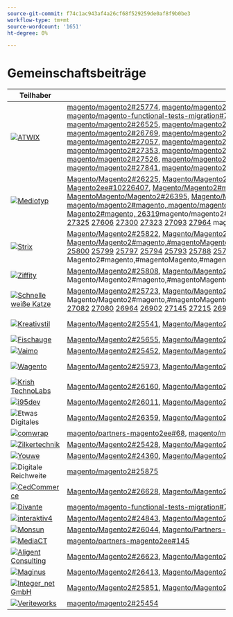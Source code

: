 ```yaml
---
source-git-commit: f74c1ac943af4a26cf68f529259de0af8f9b0be3
workflow-type: tm+mt
source-wordcount: '1651'
ht-degree: 0%

---
```

# Gemeinschaftsbeiträge

| Teilhaber | Pull-Anforderungen | Verwandte GitHub-Probleme |
| ------- | ------- | ------- |
| <a target="_blank" href="https://partners.magento.com/portal/directory/?query=Atwix"><img alt="ATWIX" src="https://avatars3.githubusercontent.com/t/2617739?s=400&v=4"></a> | [magento/magento2#25774](https://github.com/magento/magento2/pull/25774), [magento/magento2#25913](https://github.com/magento/magento2/pull/25913), [magento/magento2#25765](https://github.com/magento/magento2/pull/25765), [magento/magento2#25918](https://github.com/magento/magento2/pull/25918), [magento/magento-functional-tests-migration#744](https://github.com/magento/magento-functional-tests-migration/pull/744), [magento/magento-functional-tests-migration#746](https://github.com/magento/magento-functional-tests-migration/pull/746), [magento/magento-functional-tests-migration#711](https://github.com/magento/magento-functional-tests-migration/pull/711), [magento/magento2#26069](https://github.com/magento/magento2/pull/26069), [magento/magento2#26063](https://github.com/magento/magento2/pull/26063), [magento/magento2#25697](https://github.com/magento/magento2/pull/25697), [magento/magento2#26154](https://github.com/magento/magento2/pull/26154), [magento/magento2#26150](https://github.com/magento/magento2/pull/26150), [magento/magento2#26148](https://github.com/magento/magento2/pull/26148), [magento/magento2#26096](https://github.com/magento/magento2/pull/26096), [magento/magento2#26028](https://github.com/magento/magento2/pull/26028), [magento/magento2#25864](https://github.com/magento/magento2/pull/25864), [magento/magento2#26029](https://github.com/magento/magento2/pull/26029), [magento/magento2#26251](https://github.com/magento/magento2/pull/26251), [magento/magento2#25985](https://github.com/magento/magento2/pull/25985), [magento/magento-functional-tests-migration#760](https://github.com/magento/magento-functional-tests-migration/pull/760), [magento/magento-functional-tests-migration#757](https://github.com/magento/magento-functional-tests-migration/pull/757), [magento/magento-functional-tests-migration#701](https://github.com/magento/magento-functional-tests-migration/pull/701), [magento/magento2#26312](https://github.com/magento/magento2/pull/26312), [magento/magento2#26311](https://github.com/magento/magento2/pull/26311), [magento/magento2#26305](https://github.com/magento/magento2/pull/26305), [magento/magento2#26402](https://github.com/magento/magento2/pull/26402), [magento/magento2#26313](https://github.com/magento/magento2/pull/26313), [magento/magento2#26464](https://github.com/magento/magento2/pull/26464), [magento/magento2#26452](https://github.com/magento/magento2/pull/26452), [magento/partners-magento2ee#129](https://github.com/magento/partners-magento2ee/pull/129), [magento/partners-magento2ee#128](https://github.com/magento/partners-magento2ee/pull/128), [magento/magento2#26558](https://github.com/magento/magento2/pull/26558), [magento/magento2#26490](https://github.com/magento/magento2/pull/26490), [magento/magento2#26478](https://github.com/magento/magento2/pull/26478), [magento/magento2#26455](https://github.com/magento/magento2/pull/26455), [magento/magento2#26435](https://github.com/magento/magento2/pull/26435), [magento/magento2#26000](https://github.com/magento/magento2/pull/26000), [magento/magento2#26525](https://github.com/magento/magento2/pull/26525), [magento/magento2#26487](https://github.com/magento/magento2/pull/26487), [magento/magento2#26439](https://github.com/magento/magento2/pull/26439), [magento/magento2#26429](https://github.com/magento/magento2/pull/26429), [magento/magento2#26241](https://github.com/magento/magento2/pull/26241), [magento/magento2#26579](https://github.com/magento/magento2/pull/26579), [magento/magento2#26574](https://github.com/magento/magento2/pull/26574), [magento/magento2#26569](https://github.com/magento/magento2/pull/26569), [magento/magento2#26496](https://github.com/magento/magento2/pull/26496), [magento/magento2#26476](https://github.com/magento/magento2/pull/26476), [magento/magento2#26430](https://github.com/magento/magento2/pull/26430), [magento/magento2#26399](https://github.com/magento/magento2/pull/26399), [magento/magento2#26420](https://github.com/magento/magento2/pull/26420), [magento/magento2#26770](https://github.com/magento/magento2/pull/26770), [magento/magento2#26715](https://github.com/magento/magento2/pull/26715), [magento/magento2#26246](https://github.com/magento/magento2/pull/26246), [magento/magento2#26816](https://github.com/magento/magento2/pull/26816), [magento/magento2#26846](https://github.com/magento/magento2/pull/26846), [magento/magento2#26844](https://github.com/magento/magento2/pull/26844), [magento/magento2#26839](https://github.com/magento/magento2/pull/26839), [magento/magento2#26835](https://github.com/magento/magento2/pull/26835), [magento/magento2#26769](https://github.com/magento/magento2/pull/26769), [magento/magento2#26712](https://github.com/magento/magento2/pull/26712), [magento/magento2#26317](https://github.com/magento/magento2/pull/26317), [magento/magento2#26904](https://github.com/magento/magento2/pull/26904), [magento/magento2#26899](https://github.com/magento/magento2/pull/26899), [magento/magento2#26894](https://github.com/magento/magento2/pull/26894), [magento/magento2#26878](https://github.com/magento/magento2/pull/26878), [magento/magento2#26710](https://github.com/magento/magento2/pull/26710), [magento/magento2#26617](https://github.com/magento/magento2/pull/26617), [magento/partners-magento2ee#134](https://github.com/magento/partners-magento2ee/pull/134), [magento/magento2#26833](https://github.com/magento/magento2/pull/26833), [magento/magento2#26755](https://github.com/magento/magento2/pull/26755), [magento/magento2#26090](https://github.com/magento/magento2/pull/26090), [magento/magento2#25895](https://github.com/magento/magento2/pull/25895), [magento/magento2#27021](https://github.com/magento/magento2/pull/27021), [magento/magento2#26947](https://github.com/magento/magento2/pull/26947), [magento/magento2#26944](https://github.com/magento/magento2/pull/26944), [magento/magento2#26912](https://github.com/magento/magento2/pull/26912), [magento/magento2#26842](https://github.com/magento/magento2/pull/26842), [magento/magento2#27010](https://github.com/magento/magento2/pull/27010), [magento/magento2#27114](https://github.com/magento/magento2/pull/27114), [magento/magento2#27057](https://github.com/magento/magento2/pull/27057), [magento/magento2#27149](https://github.com/magento/magento2/pull/27149), [magento/magento2#27131](https://github.com/magento/magento2/pull/27131), [magento/magento2#27029](https://github.com/magento/magento2/pull/27029), [magento/partners-magento2ee#141](https://github.com/magento/partners-magento2ee/pull/141), [magento/partners-magento2ee#140](https://github.com/magento/partners-magento2ee/pull/140), [magento/partners-magento2ee#139](https://github.com/magento/partners-magento2ee/pull/139), [magento/magento2#26563](https://github.com/magento/magento2/pull/26563), [magento/partners-magento2ee#154](https://github.com/magento/partners-magento2ee/pull/154), [magento/magento2#25722](https://github.com/magento/magento2/pull/25722), [magento/magento2#27261](https://github.com/magento/magento2/pull/27261), [magento/magento2#27170](https://github.com/magento/magento2/pull/27170), [magento/magento2#27266](https://github.com/magento/magento2/pull/27266), [magento/magento2#27165](https://github.com/magento/magento2/pull/27165), [magento/magento2#26560](https://github.com/magento/magento2/pull/26560), [magento/magento2#27191](https://github.com/magento/magento2/pull/27191), [magento/magento2#26015](https://github.com/magento/magento2/pull/26015), [magento/magento2#27304](https://github.com/magento/magento2/pull/27304), [magento/magento2#27263](https://github.com/magento/magento2/pull/27263), [magento/magento2#27390](https://github.com/magento/magento2/pull/27390), [magento/magento2#27353](https://github.com/magento/magento2/pull/27353), [magento/magento2#27334](https://github.com/magento/magento2/pull/27334), [magento/magento2#27307](https://github.com/magento/magento2/pull/27307), [magento/magento2#22011](https://github.com/magento/magento2/pull/22011), [magento/magento2#27412](https://github.com/magento/magento2/pull/27412), [magento/magento2#27383](https://github.com/magento/magento2/pull/27383), [magento/magento2#27371](https://github.com/magento/magento2/pull/27371), [magento/magento2#27493](https://github.com/magento/magento2/pull/27493), [magento/magento2#27492](https://github.com/magento/magento2/pull/27492), [magento/magento2#26100](https://github.com/magento/magento2/pull/26100), [magento/magento2#27399](https://github.com/magento/magento2/pull/27399), [magento/partners-magento2ee#162](https://github.com/magento/partners-magento2ee/pull/162), [magento/magento-functional-tests-migration#724](https://github.com/magento/magento-functional-tests-migration/pull/724), [magento/magento-functional-tests-migration#723](https://github.com/magento/magento-functional-tests-migration/pull/723), [magento/magento-functional-tests-migration#710](https://github.com/magento/magento-functional-tests-migration/pull/710), [magento/magento-functional-tests-migration#707](https://github.com/magento/magento-functional-tests-migration/pull/707), [magento/magento-functional-tests-migration#706](https://github.com/magento/magento-functional-tests-migration/pull/706), [magento/magento2#27526](https://github.com/magento/magento2/pull/27526), [magento/magento2#27497](https://github.com/magento/magento2/pull/27497), [magento/magento2#27495](https://github.com/magento/magento2/pull/27495), [magento/magento2#27563](https://github.com/magento/magento2/pull/27563), [magento/magento2#27343](https://github.com/magento/magento2/pull/27343), [magento/magento2#27671](https://github.com/magento/magento2/pull/27671), [magento/magento-functional-tests-migration#765](https://github.com/magento/magento-functional-tests-migration/pull/765), [magento/magento-functional-tests-migration#764](https://github.com/magento/magento-functional-tests-migration/pull/764), [magento/magento-functional-tests-migration#762](https://github.com/magento/magento-functional-tests-migration/pull/762), [magento/magento-functional-tests-migration#761](https://github.com/magento/magento-functional-tests-migration/pull/761), [magento/magento-functional-tests-migration#759](https://github.com/magento/magento-functional-tests-migration/pull/759), [magento/magento-functional-tests-migration#751](https://github.com/magento/magento-functional-tests-migration/pull/751), [magento/magento2#27676](https://github.com/magento/magento2/pull/27676), [magento/magento2#27689](https://github.com/magento/magento2/pull/27689), [magento/magento2#27677](https://github.com/magento/magento2/pull/27677), [magento/magento2#27843](https://github.com/magento/magento2/pull/27843), [magento/magento2#27841](https://github.com/magento/magento2/pull/27841), [magento/magento2#27692](https://github.com/magento/magento2/pull/27692), [magento/magento2#27846](https://github.com/magento/magento2/pull/27846) | [Magento/Magento2#25739](https://github.com/magento/magento2/issues/25739), [Magento/Magento2#25917](https://github.com/magento/magento2/issues/25917), [Magento/Magento2#20379](https://github.com/magento/magento2/issues/20379), [Magento/Magento2#761](https://github.com/magento/magento2/issues/761), [Magento/Magento2#23899](https://github.com/magento/magento2/issues/23899), [Magento/Magento2#25968](https://github.com/magento/magento2/issues/25968), [Magento/Magento2#25162](https://github.com/magento/magento2/issues/25162), [Magento/Magento2#26240](https://github.com/magento/magento2/issues/26240), 18012[&#128279;](https://github.com/magento/magento2/issues/18012)Magento/Magento2#, [Magento/Magento2#17847](https://github.com/magento/magento2/issues/17847), [Magento2#26332](https://github.com/magento/magento2/issues/26332), Magento/Magento2#8691[, ](https://github.com/magento/magento2/issues/8691)Magento/Magento2#magento,#magento/magento2#partner,Magento/Magento2ee100,,,magento20000,,magentoMagentoMagentoMagentoMagentoMagentoMagentoMagentoMagentoMagentoMagentoMagentoMagentoMagentoMagentoMagento2MagentoMagento Magento/Magento2#[, 26245](https://github.com/magento/magento2/issues/26245)magento/magento2#[, magento/magento2#magento,magento/magento2#magento,magento/magento2#max,,magento/magento2#max, 26314](https://github.com/magento/magento2/issues/26314)/magento2#[, ](https://github.com/magento/partners-magento2ee/issues/100)magento/magento2#[, magento/magento2#magento,#magento,#magento/magento2#magento,,magento/magento2#max,,,,,,,magento/magento2#max2,,,,,,,magento/magento22,,,,magento/magento2#25910](https://github.com/magento/magento2/issues/25910) [ 13269](https://github.com/magento/magento2/issues/13269) [ 25738](https://github.com/magento/magento2/issues/25738) [ 27027](https://github.com/magento/magento2/issues/27027) [ 26758](https://github.com/magento/magento2/issues/26758) [ 26847](https://github.com/magento/magento2/issues/26847) [ 25669](https://github.com/magento/magento2/issues/25669) [ 20472](https://github.com/magento/magento2/issues/20472) [ 20906](https://github.com/magento/magento2/issues/20906) [ 21910](https://github.com/magento/magento2/issues/21910) [ 26825](https://github.com/magento/magento2/issues/26825) [ 26473](https://github.com/magento/magento2/issues/26473) [ 26856](https://github.com/magento/magento2/issues/26856) [ 26858](https://github.com/magento/magento2/issues/26858) [ 26827](https://github.com/magento/magento2/issues/26827) [ 14080](https://github.com/magento/magento2/issues/14080) [ 26708](https://github.com/magento/magento2/issues/26708) [ 26224](https://github.com/magento/magento2/issues/26224) [ 22010](https://github.com/magento/magento2/issues/22010) [ 13689](https://github.com/magento/magento2/issues/13689) [ 27370](https://github.com/magento/magento2/issues/27370) [ 26652](https://github.com/magento/magento2/issues/26652) [ 24990](https://github.com/magento/magento2/issues/24990) [&#128279;](https://github.com/magento/magento2/issues/1002) [ 27496](https://github.com/magento/magento2/issues/27496) [ 13851](https://github.com/magento/magento2/issues/13851), |
| <a target="_blank" href="https://partners.magento.com/portal/directory/?query=Mediotype"><img alt="Mediotyp" src="https://avatars0.githubusercontent.com/t/2916141?s=400&v=4"></a> | [Magento/Magento2#26225](https://github.com/magento/magento2/pull/26225), [Magento/Magento2#26274](https://github.com/magento/magento2/pull/26274), [Magento/Magento2#26273](https://github.com/magento/magento2/pull/26273), [Magento/Magento2#26259](https://github.com/magento/magento2/pull/26259), [Magento/Magento2#26207](https://github.com/magento/magento2/pull/26207), [Magento/Partners-Magento2EE#120](https://github.com/magento/partners-magento2ee/pull/120), [Magento/Partners-Magento2EE#108](https://github.com/magento/partners-magento2ee/pull/108), [Magento/Partners-Magento2EE#107](https://github.com/magento/partners-magento2ee/pull/107), [magento/partners-magento2ee#106](https://github.com/magento/partners-magento2ee/pull/106), [magento/partners-magento2ee#105](https://github.com/magento/partners-magento2ee/pull/105),magento/partners-magento2ee#1049,,,magento/magento2,,, [magento/partners-magento2ee#119](https://github.com/magento/partners-magento2ee/pull/104), partnersmagento2ee#1112,,,magento/partners-magento2ee#1219,,,,magento/partners-magento2ee#1219,,,,,,magento[magento2ee#1249, Magento/Partners-Magento2ee#10226407](https://github.com/magento/magento2/pull/26407), [Magento/Magento2#magento,Magento/Magento2#magento,,,,MagentoMagento/Magento2#magento66,,magentoMagentoMagentoMagentoMagentoMagentoMagentoMagentoMagentoMagentoMagentoMagentoMagentoMagentoMagentoMagentoMagentoMagentoMagento222Magento2Magento2MagentoMagento2MagentoMagentoMagentoMagentoMagentoMagentoMagentoMagento2MagentoMagentoMagentoMagentoMagento2MagentoMagentoMagentoMagentoMagentoMagentoMagentoMagentoMagentoMagentoMagentoMagento-Magento-Magento-Magento-MagentoMagento/Magento2#26395](https://github.com/magento/magento2/pull/26395), [Magento/Magento2#26323](https://github.com/magento/magento2/pull/26323), Magento/Magento2#Magento,#magentoMagento/Magento2#magento,magento/magento2#[,,,magento-magento/magento2#maxMagentoMagentoMagentoMagentoMagentoMagentoMagentoMagentoMagentoMagentoMagentoMagentoMagento2, Magento/Magento2#26321](https://github.com/magento/magento2/pull/26321), Magento/Magento2#magento, [magento/magento2#magento,,magento/magento2ee,,,magento/magento2magentoMagentoMagentoMagentoMagentoMagentoMagentoMagentoMagentoMagentoMagentoMagentoMagentoMagentoMagentoMagentoMagentoMagentoMagentoMagentoMagentoMagento2MagentoMagentoMagentoMagentoMagentoMagentoMagentoMagentoMagentoMagentoMagentoMagentoMagentoMagentoMagentoMagentoMagentoMagentoMagentoMagentoMagentoMagentoMagentoMagentoMagentoMagento2MagentoMagentoMagentoMagentoMagentoMagentoMagentoMagentoMagentoMagentoMagentoMagento/Magento2#26320](https://github.com/magento/magento2/pull/26320), [Magento2#magento, 26319](https://github.com/magento/magento2/pull/26319)magento/magento2#max,,Magento/magento2#max,,,,Magento/magento2#max,,,,MagentoMagento/magento2#max,,…magentoMagentoMagentoMagentoMagentoMagentoMagentoMagentoMagentoMagentoMagentoMagento2#172, Magento/Magento2#[, ](https://github.com/magento/partners-magento2ee/pull/109)Magento/Magento2#magento, [&#128279;](https://github.com/magento/partners-magento2ee/pull/119) [&#128279;](https://github.com/magento/partners-magento2ee/pull/111) [ 26322](https://github.com/magento/magento2/pull/26322) [&#128279;](https://github.com/magento/partners-magento2ee/pull/121) [&#128279;](https://github.com/magento/partners-magento2ee/pull/117) [ 26391](https://github.com/magento/magento2/pull/26391) [&#128279;](https://github.com/magento/partners-magento2ee/pull/124) [&#128279;](https://github.com/magento/partners-magento2ee/pull/102) [ 26614](https://github.com/magento/magento2/pull/26614) [ 26480](https://github.com/magento/magento2/pull/26480) [ 26355](https://github.com/magento/magento2/pull/26355) [ 26611](https://github.com/magento/magento2/pull/26611) [ 26621](https://github.com/magento/magento2/pull/26621) [&#128279;](https://github.com/magento/partners-magento2ee/pull/116) [&#128279;](https://github.com/magento/partners-magento2ee/pull/115) [ 26608](https://github.com/magento/magento2/pull/26608) [&#128279;](https://github.com/magento/partners-magento2ee/pull/135) [ 25858](https://github.com/magento/magento2/pull/25858) [ 26974](https://github.com/magento/magento2/pull/26974) [ 25828](https://github.com/magento/magento2/pull/25828) [ 27048](https://github.com/magento/magento2/pull/27048) [ 26779](https://github.com/magento/magento2/pull/26779) [ 26329](https://github.com/magento/magento2/pull/26329) [ 26778](https://github.com/magento/magento2/pull/26778) [&#128279;](https://github.com/magento/partners-magento2ee/pull/132) [ 26990](https://github.com/magento/magento2/pull/26990) [ 27281](https://github.com/magento/magento2/pull/27281) [ 27277](https://github.com/magento/magento2/pull/27277) [ 27274](https://github.com/magento/magento2/pull/27274) [ 27249](https://github.com/magento/magento2/pull/27249) [ 27118](https://github.com/magento/magento2/pull/27118) [&#128279;](https://github.com/magento/partners-magento2ee/pull/151) [ 27255](https://github.com/magento/magento2/pull/27255) [ 27273](https://github.com/magento/magento2/pull/27273) [ 27298](https://github.com/magento/magento2/pull/27298) [ 27292](https://github.com/magento/magento2/pull/27292) [ 27214](https://github.com/magento/magento2/pull/27214) [&#128279;](https://github.com/magento/partners-magento2ee/pull/158) [ 27276](https://github.com/magento/magento2/pull/27276) [ 27000](https://github.com/magento/magento2/pull/27000) [ 27378](https://github.com/magento/magento2/pull/27378) [ 27381](https://github.com/magento/magento2/pull/27381) [ 27427](https://github.com/magento/magento2/pull/27427) [ 27425](https://github.com/magento/magento2/pull/27425) [ 27322](https://github.com/magento/magento2/pull/27322) [ 27321](https://github.com/magento/magento2/pull/27321) [ 27597](https://github.com/magento/magento2/pull/27597) [&#128279;](https://github.com/magento/partners-magento2ee/pull/172) [ 26988](https://github.com/magento/magento2/pull/26988) [ 27552](https://github.com/magento/magento2/pull/27552) [ 27701](https://github.com/magento/magento2/pull/27701) [&#128279;](https://github.com/magento/partners-magento2ee/pull/178) [ 27325](https://github.com/magento/magento2/pull/27325) [ 27606](https://github.com/magento/magento2/pull/27606) [ 27300](https://github.com/magento/magento2/pull/27300) [ 27323](https://github.com/magento/magento2/pull/27323) [ 27093](https://github.com/magento/magento2/pull/27093) [ 27964](https://github.com/magento/magento2/pull/27964) magento/magento2#178,,magentoMagentoMagentoMagentoMagentoMagentoMagentoMagentoMagentoMagentoMagentoMagentoMagentoMagentoMagentoMagentoMagentoMagentoMagentoMagentoMagentoMagentoMagentoMagentoMagentoMagento2#MagentoMagentoMagentoMagento2, | [Magento/Magento2#26206](https://github.com/magento/magento2/issues/26206), [Magento/Magento2#26331](https://github.com/magento/magento2/issues/26331), [Magento/Magento2#26396](https://github.com/magento/magento2/issues/26396), [Magento/Magento2#26612](https://github.com/magento/magento2/issues/26612), [Magento/Magento2#26479](https://github.com/magento/magento2/issues/26479), [Magento/Magento2#26610](https://github.com/magento/magento2/issues/26610), [Magento/Partners-Magento2EE#26607](https://github.com/magento/partners-magento2ee/issues/26607), [Magento/Magento2#25856](https://github.com/magento/magento2/issues/25856)Magento/Magento2#26973[&#128279;](https://github.com/magento/magento2/issues/26973), [Magento/Magento2#27044](https://github.com/magento/magento2/issues/27044), Magento2, MAGENTO/PARTNERS-MAGENTO2EE#[, 26989](https://github.com/magento/magento2/issues/26989)MAGENTO/MAGENTO2#[,MAGENTO/PARTNERS-MAGENTO2EE#171,,,MAGENTO/MAGENTO2#27117](https://github.com/magento/partners-magento2ee/issues/27117) [ 27320](https://github.com/magento/magento2/issues/27320) [&#128279;](https://github.com/magento/partners-magento2ee/issues/171) [ 26986](https://github.com/magento/magento2/issues/26986) [ 27607](https://github.com/magento/magento2/issues/27607) [ 27299](https://github.com/magento/magento2/issues/27299) [ 27089](https://github.com/magento/magento2/issues/27089),,,MAGENTO/MAGENTO2#MAGENTO,,,,,MAGENENTO2#MAGENTO2 |
| <a target="_blank" href="https://partners.magento.com/portal/directory/?query=Strix"><img alt="Strix" src="https://avatars1.githubusercontent.com/t/2617740?s=400&v=4"></a> | [Magento/Magento2#25822](https://github.com/magento/magento2/pull/25822), [Magento/Magento2#25812](https://github.com/magento/magento2/pull/25812), [Magento/Magento2#25803](https://github.com/magento/magento2/pull/25803), [Magento/Magento2#25792](https://github.com/magento/magento2/pull/25792), [Magento/Magento2#25791](https://github.com/magento/magento2/pull/25791), [Magento/Magento2#25954](https://github.com/magento/magento2/pull/25954), [Magento/Magento2#26009](https://github.com/magento/magento2/pull/26009),Magento/Magento2#25854[&#128279;](https://github.com/magento/magento2/pull/25854),Magento/Magento2#25846[&#128279;](https://github.com/magento/magento2/pull/25846),Magento/Magento2#25845[&#128279;](https://github.com/magento/magento2/pull/25845),Magento/Magento2#, Magento/Magento2#, Magento/Magento2#[, Magento/Magento2#magento,#magentoMagento,#magentoMagentoMagentoMagento2,,#magentoMagentoMagentoMagentoMagentoMagentoMagentoMagentoMagentoMagentoMagentoMagentoMagentoMagentoMagentoMagentoMagentoMagentoMagentoMagento2, Magento/Magento2#25844](https://github.com/magento/magento2/pull/25844), [magento/magento2#25842](https://github.com/magento/magento2/pull/25842), magento/magento2#magento,magento/magento2#magento,magento/magento2#max,,magento/magento2#max, Magento/Magento2#, Magento/Magento2#[ 25841](https://github.com/magento/magento2/pull/25841) [ 25836](https://github.com/magento/magento2/pull/25836) [ 25831](https://github.com/magento/magento2/pull/25831) [ 25830](https://github.com/magento/magento2/pull/25830) [ 25829](https://github.com/magento/magento2/pull/25829) [ 25825](https://github.com/magento/magento2/pull/25825) [ 25823](https://github.com/magento/magento2/pull/25823) [ 25821](https://github.com/magento/magento2/pull/25821) [ 25820](https://github.com/magento/magento2/pull/25820) [ 25819](https://github.com/magento/magento2/pull/25819) [ 25818](https://github.com/magento/magento2/pull/25818) [ 25817](https://github.com/magento/magento2/pull/25817) [ 25816](https://github.com/magento/magento2/pull/25816) [ 25815](https://github.com/magento/magento2/pull/25815) [ 25813](https://github.com/magento/magento2/pull/25813) [ 25811](https://github.com/magento/magento2/pull/25811) [ 25807](https://github.com/magento/magento2/pull/25807) [ 25804](https://github.com/magento/magento2/pull/25804) [ 25802](https://github.com/magento/magento2/pull/25802) [ 25800](https://github.com/magento/magento2/pull/25800) [ 25799](https://github.com/magento/magento2/pull/25799) [ 25797](https://github.com/magento/magento2/pull/25797) [ 25794](https://github.com/magento/magento2/pull/25794) [ 25793](https://github.com/magento/magento2/pull/25793) [ 25788](https://github.com/magento/magento2/pull/25788) [ 25787](https://github.com/magento/magento2/pull/25787) [ 25784](https://github.com/magento/magento2/pull/25784) [ 25783](https://github.com/magento/magento2/pull/25783) [ 26128](https://github.com/magento/magento2/pull/26128) [ 26131](https://github.com/magento/magento2/pull/26131) [ 26129](https://github.com/magento/magento2/pull/26129) [ 26126](https://github.com/magento/magento2/pull/26126) [ 26125](https://github.com/magento/magento2/pull/26125) [ 25957](https://github.com/magento/magento2/pull/25957), Magento2#magento,#magentoMagento,#magentoMagentoMagentoMagento2,,#magentoMagentoMagento2,.magentoMagentoMagentoMagentoMagentoMagentoMagentoMagentoMagentoMagentoMagentoMagentoMagentoMagentoMagentoMagentoMagentoMagento2Magento2Magento2MagentoMagentoMagentoMagentoMagentoMagentoMagentoMagentoMagentoMagentoMagentoMagentoMagentoMagentoMagentoMagentoMagentoMagentoMagentoMagentoMagentoMagentoMagentoMagentoMagentoMagentoMagentoMagentoMagentoMagentoMagentoMagentoMagentoMagentoMag | [magento/magento2#22047](https://github.com/magento/magento2/issues/22047) |
| <a target="_blank" href="https://partners.magento.com/portal/directory/?query=Ziffity"><img alt="Ziffity" src="https://avatars1.githubusercontent.com/t/3432500?s=400&v=4"></a> | [Magento/Magento2#25808](https://github.com/magento/magento2/pull/25808), [Magento/Magento2#26057](https://github.com/magento/magento2/pull/26057), [Magento/Magento2#26050](https://github.com/magento/magento2/pull/26050), [Magento/Magento2#25920](https://github.com/magento/magento2/pull/25920), [Magento/Magento2#26068](https://github.com/magento/magento2/pull/26068), [Magento/Magento2#26136](https://github.com/magento/magento2/pull/26136), [Magento/Magento2#26215](https://github.com/magento/magento2/pull/26215),Magento/Magento2#26540[&#128279;](https://github.com/magento/magento2/pull/26540),Magento/Magento2#26537[&#128279;](https://github.com/magento/magento2/pull/26537),Magento/Magento2#26549[&#128279;](https://github.com/magento/magento2/pull/26549),Magento/Magento2#, Magento/Magento2#, Magento/Magento2#, Magento/Magento2#magento,#magentoMagento,#magentoMagentoMagentoMagento2,,#magentoMagentoMagentoMagentoMagentoMagentoMagentoMagentoMagentoMagentoMagentoMagentoMagentoMagentoMagentoMagentoMagentoMagentoMagentoMagento2, [magento/magento2#26568](https://github.com/magento/magento2/pull/26568), [magento/magento2#26782](https://github.com/magento/magento2/pull/26782) [ 26764](https://github.com/magento/magento2/pull/26764) [ 26820](https://github.com/magento/magento2/pull/26820) [ 26771](https://github.com/magento/magento2/pull/26771) [ 26768](https://github.com/magento/magento2/pull/26768) [ 26761](https://github.com/magento/magento2/pull/26761) [ 26584](https://github.com/magento/magento2/pull/26584) [ 26932](https://github.com/magento/magento2/pull/26932) [ 26862](https://github.com/magento/magento2/pull/26862) [ 26979](https://github.com/magento/magento2/pull/26979) [ 26928](https://github.com/magento/magento2/pull/26928) [ 27014](https://github.com/magento/magento2/pull/27014) [ 27740](https://github.com/magento/magento2/pull/27740) [ 26886](https://github.com/magento/magento2/pull/26886) | [Magento/Magento2#26208](https://github.com/magento/magento2/issues/26208), [Magento/Magento2#26760](https://github.com/magento/magento2/issues/26760), [Magento/Magento2#26583](https://github.com/magento/magento2/issues/26583), [Magento/Magento2#26917](https://github.com/magento/magento2/issues/26917), [Magento/Magento2#26838](https://github.com/magento/magento2/issues/26838), [Magento/Magento2#26800](https://github.com/magento/magento2/issues/26800), [Magento/Magento2#26992](https://github.com/magento/magento2/issues/26992) |
| <a target="_blank" href="https://solutionpartners.adobe.com/s/directory/detail/fast+white+cat"><img alt="Schnelle weiße Katze" src="https://avatars0.githubusercontent.com/t/3579504?s=400&v=4"></a> | [Magento/Magento2#25723](https://github.com/magento/magento2/pull/25723), [Magento/Magento2#26130](https://github.com/magento/magento2/pull/26130), [Magento/Magento2#24815](https://github.com/magento/magento2/pull/24815), [Magento/Magento2#26268](https://github.com/magento/magento2/pull/26268), [Magento/Magento2#26263](https://github.com/magento/magento2/pull/26263), [Magento/Magento2#26354](https://github.com/magento/magento2/pull/26354), [Magento/Magento2#26269](https://github.com/magento/magento2/pull/26269),Magento/Magento2#26360[&#128279;](https://github.com/magento/magento2/pull/26360),Magento/Magento2#26684[&#128279;](https://github.com/magento/magento2/pull/26684),Magento/Magento2#26398[&#128279;](https://github.com/magento/magento2/pull/26398),Magento/Magento2#, Magento/Magento2#, Magento/Magento2#, Magento/Magento2#magento,#magentoMagento,#magentoMagentoMagentoMagento2,,#magentoMagentoMagentoMagentoMagentoMagentoMagentoMagentoMagentoMagentoMagentoMagentoMagentoMagentoMagentoMagentoMagentoMagentoMagentoMagento2, Magento/Magento2#[, Magento2#magentoMagentoMagentoMagentoMagento2#magentoMagento,#magentoMagentoMagentoMagento2,,#magentoMagentoMagentoMagentoMagentoMagentoMagentoMagentoMagentoMagentoMagentoMagentoMagentoMagentoMagentoMagentoMagentoMagentoMagento2#22296](https://github.com/magento/magento2/pull/22296) [ 26982](https://github.com/magento/magento2/pull/26982) [ 27054](https://github.com/magento/magento2/pull/27054) [ 26765](https://github.com/magento/magento2/pull/26765) [ 27084](https://github.com/magento/magento2/pull/27084) [ 27083](https://github.com/magento/magento2/pull/27083) [ 27082](https://github.com/magento/magento2/pull/27082) [ 27080](https://github.com/magento/magento2/pull/27080) [ 26964](https://github.com/magento/magento2/pull/26964) [ 26902](https://github.com/magento/magento2/pull/26902) [ 27145](https://github.com/magento/magento2/pull/27145) [ 27215](https://github.com/magento/magento2/pull/27215) [ 26923](https://github.com/magento/magento2/pull/26923) [ 27319](https://github.com/magento/magento2/pull/27319) [ 27393](https://github.com/magento/magento2/pull/27393) [ 27385](https://github.com/magento/magento2/pull/27385) [ 27384](https://github.com/magento/magento2/pull/27384) [&#128279;](https://github.com/magento/partners-magento2ee/pull/150) [ 26075](https://github.com/magento/magento2/pull/26075) [ 27462](https://github.com/magento/magento2/pull/27462) [ 26397](https://github.com/magento/magento2/pull/26397) [ 27463](https://github.com/magento/magento2/pull/27463) [ 27491](https://github.com/magento/magento2/pull/27491) | [Magento/Magento2#24713](https://github.com/magento/magento2/issues/24713), [Magento/Magento2#25390](https://github.com/magento/magento2/issues/25390), [Magento/Magento2#21684](https://github.com/magento/magento2/issues/21684), [Magento/Magento2#14001](https://github.com/magento/magento2/issues/14001), [Magento/Magento2#14913](https://github.com/magento/magento2/issues/14913), [Magento/Magento2#7065](https://github.com/magento/magento2/issues/7065), [Magento/Magento2#14958](https://github.com/magento/magento2/issues/14958), [Magento/Magento2#17933](https://github.com/magento/magento2/issues/17933), [Magento/Magento2#20309](https://github.com/magento/magento2/issues/20309), [Magento/Magento2#186](https://github.com/magento/magento2/issues/186), [ Magento/Magento2#6310](https://github.com/magento/magento2/issues/6310) |
| <a target="_blank" href="https://partners.magento.com/portal/directory/?query=creativestyle"><img alt="Kreativstil" src="https://avatars1.githubusercontent.com/t/3230856?s=400&v=4"></a> | [Magento/Magento2#25541](https://github.com/magento/magento2/pull/25541), [Magento/Magento2#25587](https://github.com/magento/magento2/pull/25587), [Magento/Magento2#26037](https://github.com/magento/magento2/pull/26037), [Magento/Magento2#26034](https://github.com/magento/magento2/pull/26034), [Magento/Magento2#26033](https://github.com/magento/magento2/pull/26033), [Magento/Magento2#26424](https://github.com/magento/magento2/pull/26424), [Magento/Magento2#25385](https://github.com/magento/magento2/pull/25385),Magento/Magento2#25764[&#128279;](https://github.com/magento/magento2/pull/25764),Magento/Magento2#25641[&#128279;](https://github.com/magento/magento2/pull/25641),Magento/Magento2#27360[&#128279;](https://github.com/magento/magento2/pull/27360),Magento/Magento2#, magento/magento2#, [magento/magento2#26036](https://github.com/magento/magento2/pull/26036) [ 27603](https://github.com/magento/magento2/pull/27603) [ 27589](https://github.com/magento/magento2/pull/27589) | [Magento/Magento2#22416](https://github.com/magento/magento2/issues/22416), [Magento/Magento2#25586](https://github.com/magento/magento2/issues/25586), [Magento/Magento2#18687](https://github.com/magento/magento2/issues/18687), [Magento/Magento2#25974](https://github.com/magento/magento2/issues/25974), [Magento/Magento2#26364](https://github.com/magento/magento2/issues/26364), [Magento/Magento2#10518](https://github.com/magento/magento2/issues/10518), [Magento/Magento2#21717](https://github.com/magento/magento2/issues/21717), [Magento/Magento2#17125](https://github.com/magento/magento2/issues/17125), [Magento/Magento2#25032](https://github.com/magento/magento2/issues/25032), [Magento/Magento2#27506](https://github.com/magento/magento2/issues/27506) |
| <a target="_blank" href="https://partners.magento.com/portal/directory/?query=Fisheye"><img alt="Fischauge" src="https://avatars1.githubusercontent.com/t/3171724?s=400&v=4"></a> | [Magento/Magento2#25655](https://github.com/magento/magento2/pull/25655), [Magento/Magento2#25624](https://github.com/magento/magento2/pull/25624), [Magento/Magento2#23313](https://github.com/magento/magento2/pull/23313), [Magento/Partners-Magento2EE#50](https://github.com/magento/partners-magento2ee/pull/50), [Magento/Magento2#25860](https://github.com/magento/magento2/pull/25860), [Magento/Magento2#25297](https://github.com/magento/magento2/pull/25297) | [magento/magento2#25654](https://github.com/magento/magento2/issues/25654), [magento/partners-magento2ee#22909](https://github.com/magento/partners-magento2ee/issues/22909) |
| <a target="_blank" href="https://partners.magento.com/portal/directory/?query=Vaimo"><img alt="Vaimo" src="https://avatars0.githubusercontent.com/t/2617778?s=400&v=4"></a> | [Magento/Magento2#25452](https://github.com/magento/magento2/pull/25452), [Magento/Magento2#26213](https://github.com/magento/magento2/pull/26213), [Magento/Magento2#27015](https://github.com/magento/magento2/pull/27015), [Magento/Magento2#27448](https://github.com/magento/magento2/pull/27448), [Magento/Magento2#27578](https://github.com/magento/magento2/pull/27578) | [Magento/Magento2#20966](https://github.com/magento/magento2/issues/20966), [Magento/Magento2#26683](https://github.com/magento/magento2/issues/26683) |
| <a target="_blank" href="https://partners.magento.com/portal/directory/?query=Wagento"><img alt="Wagento" src="https://avatars0.githubusercontent.com/t/2617781?s=400&v=4"></a> | [Magento/Magento2#25973](https://github.com/magento/magento2/pull/25973), [Magento/Magento2#26234](https://github.com/magento/magento2/pull/26234), [Magento/Magento2#26290](https://github.com/magento/magento2/pull/26290), [Magento/Magento2#26238](https://github.com/magento/magento2/pull/26238), [Magento/Magento2#26365](https://github.com/magento/magento2/pull/26365), [Magento/Magento2#25966](https://github.com/magento/magento2/pull/25966), [Magento/Magento2#26546](https://github.com/magento/magento2/pull/26546),Magento/Magento2#26339[&#128279;](https://github.com/magento/magento2/pull/26339),Magento/Magento2#26342[&#128279;](https://github.com/magento/magento2/pull/26342),Magento/Magento2#26659[&#128279;](https://github.com/magento/magento2/pull/26659) [ 26418](https://github.com/magento/magento2/pull/26418) [ 26649](https://github.com/magento/magento2/pull/26649),Magento/Magento2#, magento/magento2# | [Magento/Magento2#25972](https://github.com/magento/magento2/issues/25972), [Magento/Magento2#26227](https://github.com/magento/magento2/issues/26227), [Magento/Magento2#26289](https://github.com/magento/magento2/issues/26289), [Magento/Magento2#26235](https://github.com/magento/magento2/issues/26235), [Magento/Magento2#26364](https://github.com/magento/magento2/issues/26364), [Magento/Magento2#25962](https://github.com/magento/magento2/issues/25962), [Magento/Magento2#26543](https://github.com/magento/magento2/issues/26543),Magento/Magento2#[,Magento/Magento2#26054](https://github.com/magento/magento2/issues/26054) [,Magento/Magento2#26416](https://github.com/magento/magento2/issues/26416) [ 26648](https://github.com/magento/magento2/issues/26648),Magento/Magento2#[ 26338](https://github.com/magento/magento2/issues/26338) |
| <a target="_blank" href="https://solutionpartners.adobe.com/s/directory/detail/krish+technolabs"><img alt="Krish TechnoLabs" src="https://avatars0.githubusercontent.com/t/2849637?s=400&v=4"></a> | [Magento/Magento2#26160](https://github.com/magento/magento2/pull/26160), [Magento/Magento2#26170](https://github.com/magento/magento2/pull/26170), [Magento/Partners-Magento2EE#118](https://github.com/magento/partners-magento2ee/pull/118), [Magento/Magento2#26162](https://github.com/magento/magento2/pull/26162), [Magento/Partners-Magento2EE#143](https://github.com/magento/partners-magento2ee/pull/143), [Magento/Magento2#27336](https://github.com/magento/magento2/pull/27336) | [Magento/Magento2#26155](https://github.com/magento/magento2/issues/26155), [Magento/Magento2#24972](https://github.com/magento/magento2/issues/24972), [Magento/Magento2#25195](https://github.com/magento/magento2/issues/25195), [Magento/Magento2#27335](https://github.com/magento/magento2/issues/27335) |
| <a target="_blank" href="https://partners.magento.com/portal/directory/?query=i95Dev"><img alt="i95dev" src="https://avatars2.githubusercontent.com/t/3297897?s=400&v=4"></a> | [Magento/Magento2#26011](https://github.com/magento/magento2/pull/26011), [Magento/Magento2#25759](https://github.com/magento/magento2/pull/25759), [Magento/Magento2#26173](https://github.com/magento/magento2/pull/26173), [Magento/Magento2#26182](https://github.com/magento/magento2/pull/26182), [Magento/Magento2#26066](https://github.com/magento/magento2/pull/26066), [Magento/Magento2#26237](https://github.com/magento/magento2/pull/26237), [Magento/Magento2#26183](https://github.com/magento/magento2/pull/26183), [Magento/Magento2#26169](https://github.com/magento/magento2/pull/26169) | [Magento/Magento2#25930](https://github.com/magento/magento2/issues/25930), [Magento/Magento2#25433](https://github.com/magento/magento2/issues/25433), [Magento/Magento2#26164](https://github.com/magento/magento2/issues/26164), [Magento/Magento2#26176](https://github.com/magento/magento2/issues/26176), [Magento/Magento2#26064](https://github.com/magento/magento2/issues/26064), [Magento/Magento2#25936](https://github.com/magento/magento2/issues/25936), [Magento/Magento2#26181](https://github.com/magento/magento2/issues/26181), [Magento/Magento2#26168](https://github.com/magento/magento2/issues/26168) |
| <img alt="Etwas Digitales" src="https://avatars0.githubusercontent.com/t/2617773?s=400&v=4"></a> | [Magento/Magento2#26359](https://github.com/magento/magento2/pull/26359), [Magento/Magento2#26185](https://github.com/magento/magento2/pull/26185), [Magento/Partners-Magento2EE#60](https://github.com/magento/partners-magento2ee/pull/60) |  |
| <a target="_blank" href="https://partners.magento.com/portal/directory/?query=Comwrap"><img alt="comwrap" src="https://avatars3.githubusercontent.com/t/2637428?s=400&v=4"></a> | [magento/partners-magento2ee#68](https://github.com/magento/partners-magento2ee/pull/68), [magento/magento2#27257](https://github.com/magento/magento2/pull/27257) |  |
| <a target="_blank" href="https://solutionpartners.adobe.com/s/directory/detail/ey"><img alt="Zilkertechnik" src="https://avatars1.githubusercontent.com/t/3415735?s=400&v=4"></a> | [Magento/Magento2#25428](https://github.com/magento/magento2/pull/25428), [Magento/Magento2#26714](https://github.com/magento/magento2/pull/26714), [Magento/Magento2#25991](https://github.com/magento/magento2/pull/25991), [Magento/Magento2#27138](https://github.com/magento/magento2/pull/27138) | [Magento/Magento2#14885](https://github.com/magento/magento2/issues/14885), [Magento/Magento2#847](https://github.com/magento/magento2/issues/847), [Magento/Magento2#973](https://github.com/magento/magento2/issues/973) |
| <a target="_blank" href="https://partners.magento.com/portal/directory/?query=Youwe"><img alt="Youwe" src="https://avatars0.githubusercontent.com/t/3263231?s=400&v=4"></a> | [Magento/Magento2#24360](https://github.com/magento/magento2/pull/24360), [Magento/Magento2#25194](https://github.com/magento/magento2/pull/25194), [Magento/Magento2#26748](https://github.com/magento/magento2/pull/26748) | [Magento/Magento2#24357](https://github.com/magento/magento2/issues/24357), [Magento/Magento2#25188](https://github.com/magento/magento2/issues/25188), [Magento/Magento2#26745](https://github.com/magento/magento2/issues/26745) |
| <img alt="Digitale Reichweite" src="https://avatars3.githubusercontent.com/t/2617753?s=400&v=4"></a> | [magento/magento2#25875](https://github.com/magento/magento2/pull/25875) | [Magento/Magento2#9466](https://github.com/magento/magento2/issues/9466) |
| <a target="_blank" href="https://partners.magento.com/portal/directory/?query=Cedcommerce"><img alt="CedCommerce" src="https://avatars2.githubusercontent.com/t/3028824?s=400&v=4"></a> | [Magento/Magento2#26628](https://github.com/magento/magento2/pull/26628), [Magento/Magento2#26348](https://github.com/magento/magento2/pull/26348), [Magento/Magento2#27886](https://github.com/magento/magento2/pull/27886) | [Magento/Magento2#26345](https://github.com/magento/magento2/issues/26345), [Magento/Magento2#27874](https://github.com/magento/magento2/issues/27874) |
| <a target="_blank" href="https://partners.magento.com/portal/directory/?query=Divante"><img alt="Divante" src="https://avatars1.githubusercontent.com/t/2657133?s=400&v=4"></a> | [magento/magento-functional-tests-migration#718](https://github.com/magento/magento-functional-tests-migration/pull/718), [magento/magento-functional-tests-migration#720](https://github.com/magento/magento-functional-tests-migration/pull/720), [magento/magento-functional-tests-migration#719](https://github.com/magento/magento-functional-tests-migration/pull/719), [magento/magento-functional-tests-migration#717](https://github.com/magento/magento-functional-tests-migration/pull/717) |  |
| <a target="_blank" href="https://partners.magento.com/portal/directory/?query=Interactiv4"><img alt="interaktiv4" src="https://avatars0.githubusercontent.com/t/2545919?s=400&v=4"></a> | [Magento/Magento2#24843](https://github.com/magento/magento2/pull/24843), [Magento/Magento2#25311](https://github.com/magento/magento2/pull/25311) | [Magento/Magento2#24842](https://github.com/magento/magento2/issues/24842), [Magento/Magento2#13252](https://github.com/magento/magento2/issues/13252) |
| <a target="_blank" href="https://partners.magento.com/portal/directory/?query=Monsoon"><img alt="Monsun" src="https://avatars0.githubusercontent.com/t/3456584?s=400&v=4"></a> | [Magento/Magento2#26044](https://github.com/magento/magento2/pull/26044), [Magento/Partners-Magento2EE#136](https://github.com/magento/partners-magento2ee/pull/136), [Magento/Magento2#26869](https://github.com/magento/magento2/pull/26869), [Magento/Magento2#26868](https://github.com/magento/magento2/pull/26868), [Magento/Magento2#26821](https://github.com/magento/magento2/pull/26821), [Magento/Magento2#26697](https://github.com/magento/magento2/pull/26697) |  |
| <a target="_blank" href="https://partners.magento.com/portal/directory/?query=MediaCT"><img alt="MediaCT" src="https://avatars3.githubusercontent.com/t/2617762?s=400&v=4"></a> | [magento/partners-magento2ee#145](https://github.com/magento/partners-magento2ee/pull/145) |  |
| <a target="_blank" href="https://solutionpartners.adobe.com/s/directory/detail/aligent+consulting"><img alt="Aligent Consulting" src="https://avatars3.githubusercontent.com/t/2686050?s=400&v=4"></a> | [Magento/Magento2#26623](https://github.com/magento/magento2/pull/26623), [Magento/Magento2#26781](https://github.com/magento/magento2/pull/26781) | [magento/magento2#26622](https://github.com/magento/magento2/issues/26622) |
| <a target="_blank" href="https://partners.magento.com/portal/directory/?query=Maginus"><img alt="Maginus" src="https://avatars1.githubusercontent.com/t/3605279?s=400&v=4"></a> | [Magento/Magento2#26413](https://github.com/magento/magento2/pull/26413), [Magento/Magento2#27196](https://github.com/magento/magento2/pull/27196) |  |
| <a target="_blank" href="https://solutionpartners.adobe.com/s/directory/detail/integer_net+gmbh"><img alt="Integer_net GmbH" src="https://avatars0.githubusercontent.com/t/3161792?s=400&v=4"></a> | [Magento/Magento2#25851](https://github.com/magento/magento2/pull/25851), [Magento/Magento2#24485](https://github.com/magento/magento2/pull/24485) |  |
| <a target="_blank" href="https://partners.magento.com/portal/directory/?query=Veriteworks"><img alt="Veriteworks" src="https://avatars0.githubusercontent.com/t/2783921?s=400&v=4"></a> | [magento/magento2#25454](https://github.com/magento/magento2/pull/25454) | [magento/magento2#24637](https://github.com/magento/magento2/issues/24637) |
